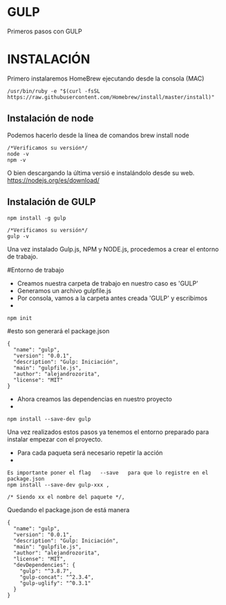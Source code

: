 # GULP
Primeros pasos con GULP


# INSTALACIÓN 

Primero instalaremos HomeBrew ejecutando desde la consola (MAC)

	/usr/bin/ruby -e "$(curl -fsSL https://raw.githubusercontent.com/Homebrew/install/master/install)"

## Instalación de node ##

Podemos hacerlo desde la línea de comandos
	brew install node

	/*Verificamos su versión*/
	node -v
	npm -v

O bien descargando la última versió e instalándolo desde su web.
https://nodejs.org/es/download/


## Instalación de GULP ##
	npm install -g gulp

	/*Verificamos su versión*/
	gulp -v


Una vez instalado Gulp.js, NPM y NODE.js, procedemos a crear el entorno de trabajo.

	
#Entorno de trabajo

- Creamos nuestra carpeta de trabajo en nuestro caso es 'GULP'
- Generamos un archivo gulpfile.js
- Por consola, vamos a la carpeta antes creada 'GULP' y escribimos
-
	
	npm init

#esto son generará el package.json

	{
	  "name": "gulp",
	  "version": "0.0.1",
	  "description": "Gulp: Iniciación",
	  "main": "gulpfile.js",
	  "author": "alejandrozorita",
	  "license": "MIT"
	}

- Ahora creamos las dependencias en nuestro proyecto
-

	npm install --save-dev gulp


Una vez realizados estos pasos ya tenemos el entorno preparado para instalar empezar con el proyecto.

- Para cada paqueta será necesario repetir la acción
-
		
	Es importante poner el flag   --save   para que lo registre en el package.json
	npm install --save-dev gulp-xxx ,
	
	/* Siendo xx el nombre del paquete */,
	

Quedando el package.json de está manera

	{
	  "name": "gulp",
	  "version": "0.0.1",
	  "description": "Gulp: Iniciación",
	  "main": "gulpfile.js",
	  "author": "alejandrozorita",
	  "license": "MIT",
	  "devDependencies": {
	    "gulp": "^3.8.7",
	    "gulp-concat": "^2.3.4",
	    "gulp-uglify": "^0.3.1"
	  }
	}
